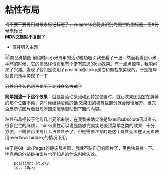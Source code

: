 # 粘性布局   
  ~~请不要不要再用减号来标记标题了，vuepress会将其识别为侧栏的副标题，用#符号来标记~~  
**MDN文档就不[复制](https://developer.mozilla.org/zh-CN/docs/Web/CSS/position)了**


- 直接切入主题

![商品详情图](https://cdn.cnbj1.fds.api.mi-img.com/product-images/shouhuan5/shouhuan5-12.jpg)
前段时间小米周年的活动成功吸引我去看了一波，然而我看到小米手环的时候，它的商品详情页里有个挺有意思的css效果。有一点点惊艳，我瞬间来了兴趣。发现了他们是使用了position的sticky属性和剪裁来实现的。于是技痒就自己动手实现了一下 



<positionSticky-index />



~~另外组件名也别再使用下划线命名方式了~~


**简单描述一下这个效果**：就是当滚动条滚动到特定位置时，就让效果图固定在屏幕的那个位置不动，这时候继续滚动的话 效果图的被剪裁部分就会慢慢展开。当完全展示该图片后就取消固定继续滚动到下面的内容。

粘性布局相较于他的几个兄弟来说，在我看来确实像是fixed和absolute可以省去很多定位的麻烦，
sticky属性可以说是能够完美实现吸顶菜单之类的效果，十分方便，不需要再使用什么占位盒子了。但是需要注意的是这个属性无法在父元素使用overflow: hidden;的情况下用。

由于是GitHub Pages的静态服务器，我就不贴自己的图片了，用色块将就一下。毕竟用的外部链接图片也不知道的什么时候失效。
```
    position: sticky;
    top: 10px;
```